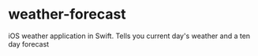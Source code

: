 # weather-forecast
iOS weather application in Swift. Tells you current day's weather and a ten day forecast
